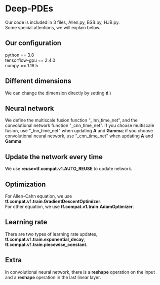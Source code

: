 # Deep-PDEs
Our code is included in 3 files, Allen.py, BSB.py, HJB.py. \
Some special attentions, we will explain below.
## Our configuration
python == 3.8\
tensorflow-gpu == 2.4.0\
numpy == 1.19.5
## Different dimensions
We can change the dimension directly by setting **d**.\
## Neural network
We define the multiscale fusion function "_lnn_time_net", and the convolutional network function "_cnn_time_net". 
If you choose multiscale fusion, use "_lnn_time_net" when updating **A** and **Gamma**; 
if you choose convolutional neural network, use "_cnn_time_net" when updating **A** and **Gamma**.
## Update the network every time
We use **reuse=tf.compat.v1.AUTO_REUSE** to update network.
## Optimization
For Allen-Cahn equation, we use **tf.compat.v1.train.GradientDescentOptimizer**.\
For other equation, we use **tf.compat.v1.train.AdamOptimizer**.
## Learning rate
There are two types of learning rate updates, **tf.compat.v1.train.exponential_decay**, **tf.compat.v1.train.piecewise_constant**.
## Extra
In convolutional neural network, there is a **reshape** operation on the input and a **reshape** operation in the last linear layer.
